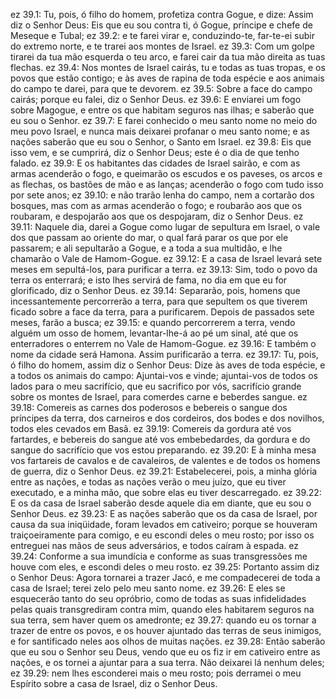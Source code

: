 ez 39.1: Tu, pois, ó filho do homem, profetiza contra Gogue, e dize: Assim diz o Senhor Deus: Eis que eu sou contra ti, ó Gogue, príncipe e chefe de Meseque e Tubal;
ez 39.2: e te farei virar e, conduzindo-te, far-te-ei subir do extremo norte, e te trarei aos montes de Israel.
ez 39.3: Com um golpe tirarei da tua mão esquerda o teu arco, e farei cair da tua mão direita as tuas flechas.
ez 39.4: Nos montes de Israel cairás, tu e todas as tuas tropas, e os povos que estão contigo; e às aves de rapina de toda espécie e aos animais do campo te darei, para que te devorem.
ez 39.5: Sobre a face do campo cairás; porque eu falei, diz o Senhor Deus.
ez 39.6: E enviarei um fogo sobre Magogue, e entre os que habitam seguros nas ilhas; e saberão que eu sou o Senhor.
ez 39.7: E farei conhecido o meu santo nome no meio do meu povo Israel, e nunca mais deixarei profanar o meu santo nome; e as nações saberão que eu sou o Senhor, o Santo em Israel.
ez 39.8: Eis que isso vem, e se cumprirá, diz o Senhor Deus; este é o dia de que tenho falado.
ez 39.9: E os habitantes das cidades de Israel sairão, e com as armas acenderão o fogo, e queimarão os escudos e os paveses, os arcos e as flechas, os bastões de mão e as lanças; acenderão o fogo com tudo isso por sete anos;
ez 39.10: e não trarão lenha do campo, nem a cortarão dos bosques, mas com as armas acenderão o fogo; e roubarão aos que os roubaram, e despojarão aos que os despojaram, diz o Senhor Deus.
ez 39.11: Naquele dia, darei a Gogue como lugar de sepultura em Israel, o vale dos que passam ao oriente do mar, o qual fará parar os que por ele passarem; e ali sepultarão a Gogue, e a toda a sua multidão, e lhe chamarão o Vale de Hamom-Gogue.
ez 39.12: E a casa de Israel levará sete meses em sepultá-los, para purificar a terra.
ez 39.13: Sim, todo o povo da terra os enterrará; e isto lhes servirá de fama, no dia em que eu for glorificado, diz o Senhor Deus.
ez 39.14: Separarão, pois, homens que incessantemente percorrerão a terra, para que sepultem os que tiverem ficado sobre a face da terra, para a purificarem. Depois de passados sete meses, farão a busca;
ez 39.15: e quando percorrerem a terra, vendo alguém um osso de homem, levantar-lhe-á ao pé um sinal, até que os enterradores o enterrem no Vale de Hamom-Gogue.
ez 39.16: E também o nome da cidade será Hamona. Assim purificarão a terra.
ez 39.17: Tu, pois, ó filho do homem, assim diz o Senhor Deus: Dize às aves de toda espécie, e a todos os animais do campo: Ajuntai-vos e vinde; ajuntai-vos de todos os lados para o meu sacrifício, que eu sacrifico por vós, sacrifício grande sobre os montes de Israel, para comerdes carne e beberdes sangue.
ez 39.18: Comereis as carnes dos poderosos e bebereis o sangue dos príncipes da terra, dos carneiros e dos cordeiros, dos bodes e dos novilhos, todos eles cevados em Basã.
ez 39.19: Comereis da gordura até vos fartardes, e bebereis do sangue até vos embebedardes, da gordura e do sangue do sacrifício que vos estou preparando.
ez 39.20: E à minha mesa vos fartareis de cavalos e de cavaleiros, de valentes e de todos os homens de guerra, diz o Senhor Deus.
ez 39.21: Estabelecerei, pois, a minha glória entre as nações, e todas as nações verão o meu juízo, que eu tiver executado, e a minha mão, que sobre elas eu tiver descarregado.
ez 39.22: E os da casa de Israel saberão desde aquele dia em diante, que eu sou o Senhor Deus.
ez 39.23: E as nações saberão que os da casa de Israel, por causa da sua iniqüidade, foram levados em cativeiro; porque se houveram traiçoeiramente para comigo, e eu escondi deles o meu rosto; por isso os entreguei nas mãos de seus adversários, e todos caíram à espada.
ez 39.24: Conforme a sua imundícia e conforme as suas transgressões me houve com eles, e escondi deles o meu rosto.
ez 39.25: Portanto assim diz o Senhor Deus: Agora tornarei a trazer Jacó, e me compadecerei de toda a casa de Israel; terei zelo pelo meu santo nome.
ez 39.26: E eles se esquecerão tanto do seu opróbrio, como de todas as suas infidelidades pelas quais transgrediram contra mim, quando eles habitarem seguros na sua terra, sem haver quem os amedronte;
ez 39.27: quando eu os tornar a trazer de entre os povos, e os houver ajuntado das terras de seus inimigos, e for santificado neles aos olhos de muitas nações.
ez 39.28: Então saberão que eu sou o Senhor seu Deus, vendo que eu os fiz ir em cativeiro entre as nações, e os tornei a ajuntar para a sua terra. Não deixarei lá nenhum deles;
ez 39.29: nem lhes esconderei mais o meu rosto; pois derramei o meu Espírito sobre a casa de Israel, diz o Senhor Deus.
